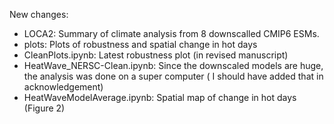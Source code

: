 New changes:
- LOCA2: Summary of climate analysis from 8 downscalled CMIP6 ESMs.
- plots: Plots of robustness and spatial change in hot days
- CleanPlots.ipynb: Latest robustness plot (in revised manuscript)
- HeatWave_NERSC-Clean.ipynb: Since the downscaled models are huge, the analysis was done on a super computer ( I should have added that in acknowledgement)
- HeatWaveModelAverage.ipynb: Spatial map of change in hot days (Figure 2)
